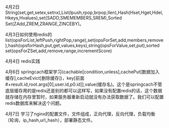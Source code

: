 4月2日String(set,get,setex,setnx),List(lpush,rpop,brpop,llen),Hash(Hset,Hget,Hdel,Hkeys,Hvalues),set(SADD,SMEMEMBERS,SREM),Sorted Set(ZAdd,ZREM,ZRANGE,ZINCEBY)。       


4月3日如何使用redis的list(opsForList,leftPush,rightPop,range),set(opsForSet,add,members,remove),hash(opsforHash,put,get,values,keys),string(opsForValue,set,put),sorted set(opsForZSet,add,remove,range,incrementScore)     
 
4月4日 redis实践  

4月6日 springcach框架学习(cachable[condition,unless],cachePut[数据加入缓存],cacheEvict[删除缓存])，key[前面#+result.id,root.args[0],user.id,p0.id]],value(缓存名)。这个是springcach不管底层缓存用的是redis还是别的都可以这样写，如果没有配置redis的话，这个数据就存储在内存里暂时，如果服务器重新启动就没有办法获取数据了。我们可以配置redis数据库来解决这个问题。        

4月7日 学习了nginx的配置文件，文件组成，正向代理，反向代理，负载均衡（轮询，ip_hash,url_hash），部署静态文件。   
